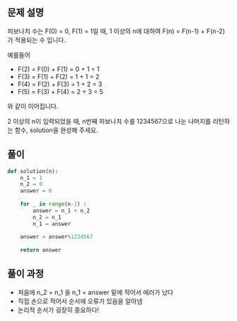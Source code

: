
## 문제 설명
피보나치 수는 F(0) = 0, F(1) = 1일 때, 1 이상의 n에 대하여 F(n) = F(n-1) + F(n-2) 가 적용되는 수 입니다.

예를들어

-   F(2) = F(0) + F(1) = 0 + 1 = 1
-   F(3) = F(1) + F(2) = 1 + 1 = 2
-   F(4) = F(2) + F(3) = 1 + 2 = 3
-   F(5) = F(3) + F(4) = 2 + 3 = 5

와 같이 이어집니다.

2 이상의 n이 입력되었을 때, n번째 피보나치 수를 1234567으로 나눈 나머지를 리턴하는 함수, solution을 완성해 주세요.

## 풀이
```python
def solution(n): 
    n_1 = 1
    n_2 = 0
    answer = 0
    
    for _ in range(n-1) :
        answer = n_1 + n_2 
        n_2 = n_1
        n_1 = answer
    
    answer = answer%1234567    
    
    return answer
```

## 풀이 과정
- 처음에 n_2 = n_1 을 n_1 = answer 밑에 적어서 에러가 났다
- 직접 손으로 적어서 순서에 오류가 있음을 알아냄
- 논리적 순서가 굉장히 중요하다! 